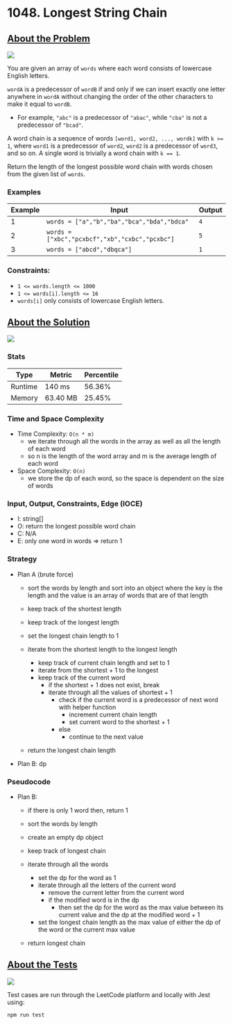 # 1048. Longest String Chain

## <a href='https://leetcode.com/problems/longest-string-chain/?envType=daily-question&envId=2023-09-23'>About the Problem</a>

<img src='https://img.shields.io/badge/LeetCode-FFA116.svg?style=for-the-badge&logo=LeetCode&logoColor=white' />

You are given an array of `words` where each word consists of lowercase English letters.

`wordA` is a predecessor of `wordB` if and only if we can insert exactly one letter anywhere in `wordA` without changing the order of the other characters to make it equal to `wordB`.

- For example, `"abc"` is a predecessor of `"abac"`, while `"cba"` is not a predecessor of `"bcad"`.

A word chain is a sequence of words `[word1, word2, ..., wordk]` with `k >= 1`, where `word1` is a predecessor of `word2`, `word2` is a predecessor of `word3`, and so on. A single word is trivially a word chain with `k == 1`.

Return the length of the longest possible word chain with words chosen from the given list of `words`.

### Examples

| Example| Input | Output |
| --- | --- | --- |
| 1 | `words = ["a","b","ba","bca","bda","bdca"` | `4` |
| 2 | `words = ["xbc","pcxbcf","xb","cxbc","pcxbc"]` | `5` |
| 3 | `words = ["abcd","dbqca"]` | `1` |

### Constraints:

- `1 <= words.length <= 1000`
- `1 <= words[i].length <= 16`
- `words[i]` only consists of lowercase English letters.

## <a href='./longestStrChain.js'>About the Solution</a>

<img src='https://img.shields.io/badge/JavaScript-F7DF1E.svg?style=for-the-badge&logo=JavaScript&logoColor=black' />

### Stats
| Type | Metric | Percentile |
| --- | --- | --- |
| Runtime | 140 ms | 56.36% |
| Memory | 63.40 MB | 25.45% |

### Time and Space Complexity
  - Time Complexity: `O(n * m)`
    - we iterate through all the words in the array as well as all the length of each word
    - so n is the length of the word array and m is the average length of each word
  - Space Complexity: `O(n)`
    - we store the dp of each word, so the space is dependent on the size of words

### Input, Output, Constraints, Edge (IOCE)

  - I: string[]
  - O: return the longest possible word chain
  - C: N/A
  - E: only one word in words => return 1

### Strategy
- Plan A (brute force)
  - sort the words by length and sort into an object where the key is the length and the value is an array of words that are of that length
  - keep track of the shortest length
  - keep track of the longest length
  - set the longest chain length to 1

  - iterate from the shortest length to the longest length
    - keep track of current chain length and set to 1
    - iterate from the shortest + 1 to the longest
    - keep track of the current word
      - if the shortest + 1 does not exist, break
      - iterate through all the values of shortest + 1
        - check if the current word is a predecessor of next word with helper function
          - increment current chain length
          - set current word to the shortest + 1
        - else
          - continue to the next value
  - return the longest chain length

- Plan B: dp

### Pseudocode
- Plan B:
  - if there is only 1 word then, return 1
  - sort the words by length
  - create an empty dp object
  - keep track of longest chain

  - iterate through all the words
    - set the dp for the word as 1
    - iterate through all the letters of the current word
      - remove the current letter from the current word
      - if the modified word is in the dp
        - then set the dp for the word as the max value between its current value and the dp at the modified word + 1
    - set the longest chain length as the max value of either the dp of the word or the current max value

  - return longest chain

## <a href='./longestStrChain.test.js'>About the Tests</a>

<img src='https://img.shields.io/badge/Jest-C21325.svg?style=for-the-badge&logo=Jest&logoColor=white' />

Test cases are run through the LeetCode platform and locally with Jest using:
```
npm run test
```